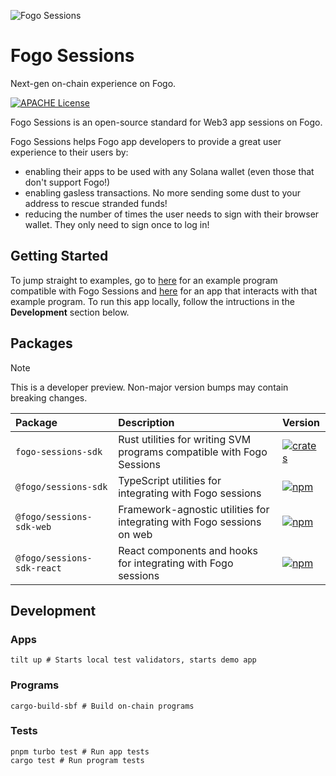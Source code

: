 ![Fogo Sessions](https://github.com/fogo-foundation/fogo-sessions/blob/chore/readme/.github/banner.png)

# Fogo Sessions

Next-gen on-chain experience on Fogo.

<p>
  <a href="https://github.com/fogo-foundation/fogo-sessions/blob/main/LICENSE">
    <picture>
      <source media="(prefers-color-scheme: dark)" srcset="https://img.shields.io/badge/license-APACHE-blue.svg?color=green">
      <img src="https://img.shields.io/badge/license-APACHE-blue.svg?colorA=f6f8fa&colorB=f6f8fa&style=flat" alt="APACHE License">
    </picture>
  </a>
</p>

Fogo Sessions is an open-source standard for Web3 app sessions on Fogo.

Fogo Sessions helps Fogo app developers to provide a great user experience to their users by:

- enabling their apps to be used with any Solana wallet (even those that don't support Fogo!)
- enabling gasless transactions. No more sending some dust to your address to rescue stranded funds!
- reducing the number of times the user needs to sign with their browser wallet. They only need to sign once to log in!

## Getting Started

To jump straight to examples, go to [here](https://github.com/fogo-foundation/fogo-sessions/tree/main/programs/example) for an example program compatible with Fogo Sessions and [here](https://github.com/fogo-foundation/fogo-sessions/tree/main/apps/sessions-demo) for an app that interacts with that example program. To run this app locally, follow the intructions in the **Development** section below.

## Packages

> [!NOTE]
> This is a developer preview. Non-major version bumps may contain breaking changes.

| Package                    | Description                                                            | Version                                                                                                                                |
| :------------------------- | :--------------------------------------------------------------------- | :------------------------------------------------------------------------------------------------------------------------------------- |
| `fogo-sessions-sdk`        | Rust utilities for writing SVM programs compatible with Fogo Sessions  | [![crates](https://img.shields.io/crates/v/fogo-sessions-sdk?color=green)](https://crates.io/crates/fogo-sessions-sdk)                  |
| `@fogo/sessions-sdk`       | TypeScript utilities for integrating with Fogo sessions                | [![npm](https://img.shields.io/npm/v/@fogo/sessions-sdk.svg?color=blue)](https://www.npmjs.com/package/@fogo/sessions-sdk)             |
| `@fogo/sessions-sdk-web`   | Framework-agnostic utilities for integrating with Fogo sessions on web | [![npm](https://img.shields.io/npm/v/@fogo/sessions-sdk-web.svg?color=blue)](https://www.npmjs.com/package/@fogo/sessions-sdk-web)     |
| `@fogo/sessions-sdk-react` | React components and hooks for integrating with Fogo sessions          | [![npm](https://img.shields.io/npm/v/@fogo/sessions-sdk-react.svg?color=blue)](https://www.npmjs.com/package/@fogo/sessions-sdk-react) |

## Development

### Apps

```
tilt up # Starts local test validators, starts demo app
```

### Programs

```
cargo-build-sbf # Build on-chain programs
```

### Tests

```
pnpm turbo test # Run app tests
cargo test # Run program tests
```
